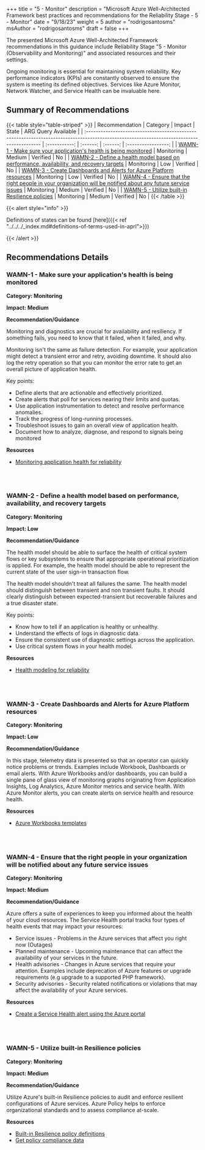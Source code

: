 +++
title = "5 - Monitor"
description = "Microsoft Azure Well-Architected Framework best practices and recommendations for the Reliability Stage - 5 - Monitor"
date = "9/18/23"
weight = 5
author = "rodrigosantosms"
msAuthor = "rodrigosantosms"
draft = false
+++

The presented Microsoft Azure Well-Architected Framework recommendations in this guidance include Reliability Stage "5 - Monitor (Observability and Monitoring)" and associated resources and their settings.

Ongoing monitoring is essential for maintaining system reliability. Key performance indicators (KPIs) are constantly observed to ensure the system is meeting its defined objectives. Services like Azure Monitor, Network Watcher, and Service Health can be invaluable here.

## Summary of Recommendations

{{< table style="table-striped" >}}
| Recommendation                                                                                                                             |  Category     |  Impact    |  State    | ARG Query Available |
| :----------------------------------------------------------------------------------------------------------------------------------------- | :-----------: | :------:   | :------:  | :-----------------: |
| [WAMN-1 - Make sure your application's health is being monitored](#wamn-1---make-sure-your-applications-health-is-being-monitored)         | Monitoring    | Medium     | Verified  |         No          |
| [WAMN-2 - Define a health model based on performance, availability, and recovery targets](#wamn-2---define-a-health-model-based-on-performance-availability-and-recovery-targets) | Monitoring    | Low        | Verified  |         No          |
| [WAMN-3 - Create Dashboards and Alerts for Azure Platform resources](#wamn-3---create-dashboards-and-alerts-for-azure-platform-resources) | Monitoring    | Low        | Verified  |         No          |
| [WAMN-4 - Ensure that the right people in your organization will be notified about any future service issues](#wamn-4---ensure-that-the-right-people-in-your-organization-will-be-notified-about-any-future-service-issues) | Monitoring    | Medium     | Verified  |         No          |
| [WAMN-5 - Utilize built-in Resilience policies](#wamn-5---utilize-built-in-resilience-policies) | Monitoring | Medium | Verified | No |
{{< /table >}}

{{< alert style="info" >}}

Definitions of states can be found [here]({{< ref "../../../_index.md#definitions-of-terms-used-in-aprl">}})

{{< /alert >}}

## Recommendations Details

### WAMN-1 - Make sure your application's health is being monitored

**Category: Monitoring**

**Impact: Medium**

**Recommendation/Guidance**

Monitoring and diagnostics are crucial for availability and resiliency. If something fails, you need to know that it failed, when it failed, and why.

Monitoring isn't the same as failure detection. For example, your application might detect a transient error and retry, avoiding downtime. It should also log the retry operation so that you can monitor the error rate to get an overall picture of application health.

Key points:

- Define alerts that are actionable and effectively prioritized.
- Create alerts that poll for services nearing their limits and quotas.
- Use application instrumentation to detect and resolve performance anomalies.
- Track the progress of long-running processes.
- Troubleshoot issues to gain an overall view of application health.
- Document how to analyze, diagnose, and respond to signals being monitored

**Resources**

- [Monitoring application health for reliability](https://learn.microsoft.com/azure/well-architected/resiliency/monitoring)

<br><br>

### WAMN-2 - Define a health model based on performance, availability, and recovery targets

**Category: Monitoring**

**Impact: Low**

**Recommendation/Guidance**

The health model should be able to surface the health of critical system flows or key subsystems to ensure that appropriate operational prioritization is applied. For example, the health model should be able to represent the current state of the user sign-in transaction flow.

The health model shouldn't treat all failures the same. The health model should distinguish between transient and non transient faults. It should clearly distinguish between expected-transient but recoverable failures and a true disaster state.

Key points:

- Know how to tell if an application is healthy or unhealthy.
- Understand the effects of logs in diagnostic data.
- Ensure the consistent use of diagnostic settings across the application.
- Use critical system flows in your health model.

**Resources**

- [Health modeling for reliability](https://learn.microsoft.com/azure/well-architected/resiliency/monitor-model)

<br><br>

### WAMN-3 - Create Dashboards and Alerts for Azure Platform resources

**Category: Monitoring**

**Impact: Low**

**Recommendation/Guidance**

In this stage, telemetry data is presented so that an operator can quickly notice problems or trends.
Examples include Workbook, Dashboards or email alerts. With Azure Workbooks and/or dashboards, you can build a single pane of glass view of monitoring graphs originating from Application Insights, Log Analytics, Azure Monitor metrics and service health. With Azure Monitor alerts, you can create alerts on service health and resource health.

**Resources**

- [Azure Workbooks templates](https://learn.microsoft.com/azure/azure-monitor/visualize/workbooks-templates)

<br><br>

### WAMN-4 - Ensure that the right people in your organization will be notified about any future service issues

**Category: Monitoring**

**Impact: Medium**

**Recommendation/Guidance**

Azure offers a suite of experiences to keep you informed about the health of your cloud resources. The Service Health portal tracks four types of health events that may impact your resources:

- Service issues - Problems in the Azure services that affect you right now (Outages)
- Planned maintenance - Upcoming maintenance that can affect the availability of your services in the future.
- Health advisories - Changes in Azure services that require your attention. Examples include deprecation of Azure features or upgrade requirements (e.g upgrade to a supported PHP framework).
- Security advisories - Security related notifications or violations that may affect the availability of your Azure services.

**Resources**

- [Create a Service Health alert using the Azure portal](https://learn.microsoft.com/azure/service-health/alerts-activity-log-service-notifications-portal#create-a-service-health-alert-using-the-azure-portal)

<br><br>

### WAMN-5 - Utilize built-in Resilience policies

**Category: Monitoring**

**Impact: Medium**

**Recommendation/Guidance**

Utilize Azure's built-in Resilience policies to audit and enforce resilient configurations of Azure services. Azure Policy helps to enforce organizational standards and to assess compliance at-scale.

**Resources**

- [Built-in Resilience policy definitions](https://github.com/Azure/azure-policy/tree/master/built-in-policies/policyDefinitions/Resilience)
- [Get policy compliance data](https://learn.microsoft.com/azure/governance/policy/how-to/get-compliance-data)

<br><br>
